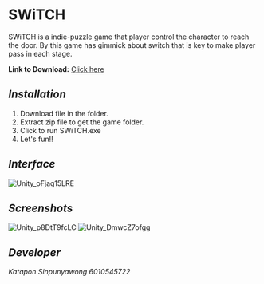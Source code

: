 # SWiTCH
SWiTCH is a indie-puzzle game that player control the character to reach the door. By this game has gimmick about switch that is key to make player pass in each stage. 

**Link to Download:**  [Click here](https://drive.google.com/file/d/18-FYPS3xV98O-yp69Bpn6NCXit5p-GAX/view?usp=sharing)
## *Installation*
1. Download file in the folder.
2. Extract zip file to get the game folder.
3. Click to run SWiTCH.exe
4. Let's fun!!

## *Interface*
![Unity_oFjaq15LRE](https://user-images.githubusercontent.com/32285642/81612853-ac9eed80-9407-11ea-9ae5-2af0ebe42eeb.png)
## *Screenshots*
![Unity_p8DtT9fcLC](https://user-images.githubusercontent.com/32285642/81612869-b294ce80-9407-11ea-8c60-b517189f4022.png)
![Unity_DmwcZ7ofgg](https://user-images.githubusercontent.com/32285642/81612909-c17b8100-9407-11ea-8890-3fcd14ae97aa.png)
## *Developer*
*Katapon Sinpunyawong 6010545722*
